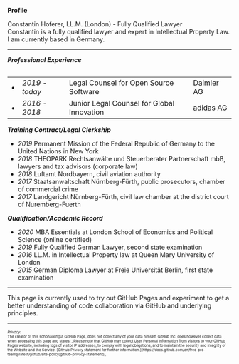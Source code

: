 **Profile**

Constantin Hoferer, LL.M. (London) - Fully Qualified Lawyer  
Constantin is a fully qualified lawyer and expert in Intellectual Property Law. I am currently based in Germany.
<hr>

***Professional Experience***

<table align="left" border="0">
  <tr><td>&#8226;</td><td><i>2019 - today</i></td><td>Legal Counsel for Open Source Software</td><td>Daimler AG</td></tr>
  <tr><td>&#8226;</td><td><i>2016 - 2018</i></td><td>Junior Legal Counsel for Global Innovation</td><td>adidas AG</td></tr>
</table>

***Training Contract/Legal Clerkship***
<ul>
<li><i>2019</i> Permanent Mission of the Federal Republic of Germany to the United Nations in New York</li>
<li><i>2018</i> THEOPARK Rechtsanwälte und Steuerberater Partnerschaft mbB, lawyers and tax advisors (corporate law)</li>
<li><i>2018</i> Luftamt Nordbayern, civil aviation authority </li>
<li><i>2017</i> Staatsanwaltschaft Nürnberg-Fürth, public prosecutors, chamber of commercial crime</li>
<li><i>2017</i> Landgericht Nürnberg-Fürth, civil law chamber at the district court of Nuremberg-Fuerth</li>
</ul>

***Qualification/Academic Record***
<ul>
<li><i>2020</i> MBA Essentials at London School of Economics and Political Science (online certified)</li>
<li><i>2019</i> Fully Qualified German Lawyer, second state examination</li>
<li><i>2016</i> LL.M. in Intellectual Property law at Queen Mary University of London</li>
<li><i>2015</i> German Diploma Lawyer at Freie Universität Berlin, first state examination</li>
</ul>

<hr>
This page is currently used to try out GitHub Pages and experiment to get a better understanding of code collaboration via GitHub and underlying principles.


---
<p style="font-size:8px"><i>Privacy:</i>  <br>
The creator of this schonauchgut GitHub Page, does not collect any of your data himself. GitHub Inc. does however collect data when accessing this page and states: _Please note that GitHub may collect User Personal Information from visitors to your GitHub Pages website, including logs of visitor IP addresses, to comply with legal obligations, and to maintain the security and integrity of the Website and the Service. [GitHub Privacy statement for further information.](https://docs.github.com/en/free-pro-team@latest/github/site-policy/github-privacy-statement)_</p>

